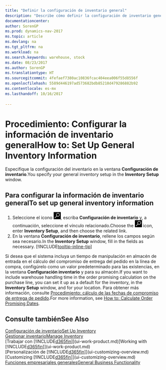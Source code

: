 ```yaml
---
title: "Definir la configuración de inventario general"
description: "Describe cómo definir la configuración de inventario general, como los números de serie y las ubicaciones, para poder, por ejemplo, administrar el almacén y las existencias."
documentationcenter: 
author: SorenGP
ms.prod: dynamics-nav-2017
ms.topic: article
ms.devlang: na
ms.tgt_pltfrm: na
ms.workload: na
ms.search.keywords: warehouse, stock
ms.date: 08/23/2017
ms.author: SorenGP
ms.translationtype: HT
ms.sourcegitcommit: 4fefaef7380ac10836fcac404eea006f55d8556f
ms.openlocfilehash: 5589d446197ad573682bdb85210d479286882b92
ms.contentlocale: es-mx
ms.lasthandoff: 10/16/2017

---
```

# <a name="how-to-set-up-general-inventory-information"></a><span data-ttu-id="65cac-103">Procedimiento: Configurar la información de inventario general</span><span class="sxs-lookup"><span data-stu-id="65cac-103">How to: Set Up General Inventory Information</span></span>
<span data-ttu-id="65cac-104">Especifique la configuración del inventario en la ventana **Configuración de inventario**.</span><span class="sxs-lookup"><span data-stu-id="65cac-104">You specify your general inventory setup in the **Inventory Setup** window.</span></span>

## <a name="to-set-up-general-inventory-information"></a><span data-ttu-id="65cac-105">Para configurar la información de inventario general</span><span class="sxs-lookup"><span data-stu-id="65cac-105">To set up general inventory information</span></span>
1. <span data-ttu-id="65cac-106">Seleccione el icono ![Buscar página o informe](media/ui-search/search_small.png "icono Buscar página o informe"), escriba **Configuración de inventario** y, a continuación, seleccione el vínculo relacionado.</span><span class="sxs-lookup"><span data-stu-id="65cac-106">Choose the ![Search for Page or Report](media/ui-search/search_small.png "Search for Page or Report icon") icon, enter **Inventory Setup**, and then choose the related link.</span></span>
2. <span data-ttu-id="65cac-107">En la ventana **Configuración de inventario**, rellene los campos según sea necesario.</span><span class="sxs-lookup"><span data-stu-id="65cac-107">In the **Inventory Setup** window, fill in the fields as necessary.</span></span> [!INCLUDE[tooltip-inline-tip](includes/tooltip-inline-tip_md.md)]

<span data-ttu-id="65cac-108">Si desea que el sistema incluya un tiempo de manipulación en almacén de entrada en el cálculo del compromiso de entrega del pedido en la línea de compra, configúrelo como un valor predeterminado para las existencias, en la ventana **Configuración inventario** y para su almacén.</span><span class="sxs-lookup"><span data-stu-id="65cac-108">If you want to include warehouse handling time in the order promising calculation on the purchase line, you can set it up as a default for the inventory, in the **Inventory Setup** window, and for your location.</span></span> <span data-ttu-id="65cac-109">Para obtener más información, consulte [Procedimiento: cálculo de las fechas de compromiso de entrega de pedido](sales-how-to-calculate-order-promising-dates.md).</span><span class="sxs-lookup"><span data-stu-id="65cac-109">For more information, see [How to: Calculate Order Promising Dates](sales-how-to-calculate-order-promising-dates.md).</span></span>  

## <a name="see-also"></a><span data-ttu-id="65cac-110">Consulte también</span><span class="sxs-lookup"><span data-stu-id="65cac-110">See Also</span></span>
[<span data-ttu-id="65cac-111">Configuración de inventario</span><span class="sxs-lookup"><span data-stu-id="65cac-111">Set Up Inventory</span></span>](inventory-setup-inventory.md)  
[<span data-ttu-id="65cac-112">Gestionar inventario</span><span class="sxs-lookup"><span data-stu-id="65cac-112">Manage Inventory</span></span>](inventory-manage-inventory.md)  
<span data-ttu-id="65cac-113">[Trabajar con [!INCLUDE[d365fin](includes/d365fin_md.md)]](ui-work-product.md)</span><span class="sxs-lookup"><span data-stu-id="65cac-113">[Working with [!INCLUDE[d365fin](includes/d365fin_md.md)]](ui-work-product.md)</span></span>  
<span data-ttu-id="65cac-114">[Personalización de [!INCLUDE[d365fin](includes/d365fin_md.md)]](ui-customizing-overview.md)</span><span class="sxs-lookup"><span data-stu-id="65cac-114">[Customizing [!INCLUDE[d365fin](includes/d365fin_md.md)]](ui-customizing-overview.md)</span></span>  
[<span data-ttu-id="65cac-115">Funciones empresariales generales</span><span class="sxs-lookup"><span data-stu-id="65cac-115">General Business Functionality</span></span>](ui-across-business-areas.md)

